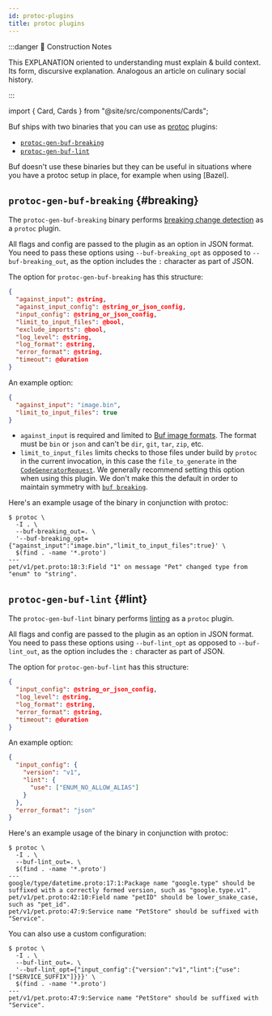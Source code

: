 ```yaml
---
id: protoc-plugins
title: protoc plugins
---
```



:::danger 🚧 Construction Notes

This EXPLANATION oriented to understanding must explain & build context. Its form, discursive explanation. Analogous an
article on culinary social history.

:::

import { Card, Cards } from "@site/src/components/Cards";

<Cards>
  <Card
    name="🖌 Tutorial"
    url="#"
    description="Lorem ipsum dolor sit amet, consectetur adipiscing elit, sed do eiusmod tempor incididunt ut labore et dolore magna aliqua."
  />
  <Card
    name="🚧 How To"
    url="#"
    description="Nisl tincidunt eget nullam non. Sed cras ornare arcu dui vivamus. Id neque aliquam vestibulum morbi blandit. Turpis nunc eget lorem dolor sed."
  />
  <Card
    name="🧱 Reference"
    url="#"
    description="Integer malesuada nunc vel risus commodo viverra maecenas accumsan. Faucibus vitae aliquet nec ullamcorper sit amet."
  />
  <Card
    name="🏗 Explanation"
    url="#"
    description="Scelerisque varius morbi enim nunc faucibus a pellentesque sit amet. Aenean sed adipiscing diam donec adipiscing tristique risus."
  />
</Cards>

Buf ships with two binaries that you can use as [protoc] plugins:

- [`protoc-gen-buf-breaking`](#breaking)
- [`protoc-gen-buf-lint`](#lint)

Buf doesn't use these binaries but they can be useful in situations where you
have a protoc setup in place, for example when using [Bazel].

## `protoc-gen-buf-breaking` {#breaking}

The `protoc-gen-buf-breaking` binary performs [breaking change
detection][breaking] as a `protoc` plugin.

All flags and config are passed to the plugin as an option in JSON format. You
need to pass these options using `--buf-breaking_opt` as opposed to
`--buf-breaking_out`, as the option includes the `:` character as part of JSON.

The option for `protoc-gen-buf-breaking` has this structure:

```json
{
  "against_input": @string,
  "against_input_config": @string_or_json_config,
  "input_config": @string_or_json_config,
  "limit_to_input_files": @bool,
  "exclude_imports": @bool,
  "log_level": @string,
  "log_format": @string,
  "error_format": @string,
  "timeout": @duration
}
```

An example option:

```json
{
  "against_input": "image.bin",
  "limit_to_input_files": true
}
```

- `against_input` is required and limited to
  [Buf image formats](../reference/images.md). The format must be `bin` or
  `json` and can't be `dir`, `git`, `tar`, `zip`, etc.
- `limit_to_input_files` limits checks to those files under build by `protoc` in
  the current invocation, in this case the `file_to_generate` in the
  [`CodeGeneratorRequest`][req]. We generally recommend setting this option when
  using this plugin. We don't make this the default in order to maintain
  symmetry with [`buf breaking`][breaking].

Here's an example usage of the binary in conjunction with protoc:

```terminal
$ protoc \
  -I . \
  --buf-breaking_out=. \
  '--buf-breaking_opt={"against_input":"image.bin","limit_to_input_files":true}' \
  $(find . -name '*.proto')
---
pet/v1/pet.proto:18:3:Field "1" on message "Pet" changed type from "enum" to "string".
```

## `protoc-gen-buf-lint` {#lint}

The `protoc-gen-buf-lint` binary performs [linting][lint] as a `protoc` plugin.

All flags and config are passed to the plugin as an option in JSON format. You
need to pass these options using `--buf-lint_opt` as opposed to
`--buf-lint_out`, as the option includes the `:` character as part of JSON.

The option for `protoc-gen-buf-lint` has this structure:

```json
{
  "input_config": @string_or_json_config,
  "log_level": @string,
  "log_format": @string,
  "error_format": @string,
  "timeout": @duration
}
```

An example option:

```json
{
  "input_config": {
    "version": "v1",
    "lint": {
      "use": ["ENUM_NO_ALLOW_ALIAS"]
    }
  },
  "error_format": "json"
}
```

Here's an example usage of the binary in conjunction with protoc:

```terminal
$ protoc \
  -I . \
  --buf-lint_out=. \
  $(find . -name '*.proto')
---
google/type/datetime.proto:17:1:Package name "google.type" should be suffixed with a correctly formed version, such as "google.type.v1".
pet/v1/pet.proto:42:10:Field name "petID" should be lower_snake_case, such as "pet_id".
pet/v1/pet.proto:47:9:Service name "PetStore" should be suffixed with "Service".
```

You can also use a custom configuration:

```terminal
$ protoc \
  -I . \
  --buf-lint_out=. \
  '--buf-lint_opt={"input_config":{"version":"v1","lint":{"use":["SERVICE_SUFFIX"]}}}' \
  $(find . -name '*.proto')
---
pet/v1/pet.proto:47:9:Service name "PetStore" should be suffixed with "Service".
```

[breaking]: ../breaking/overview.md
[lint]: ../lint/overview.md
[protoc]: https://developers.google.com/protocol-buffers
[req]:
  https://github.com/protocolbuffers/protobuf/blob/master/src/google/protobuf/compiler/plugin.proto
